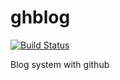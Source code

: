 ghblog
======

[![Build Status](https://secure.travis-ci.org/jwest/ghblog.png)](http://travis-ci.org/jwest/ghblog)

Blog system with github